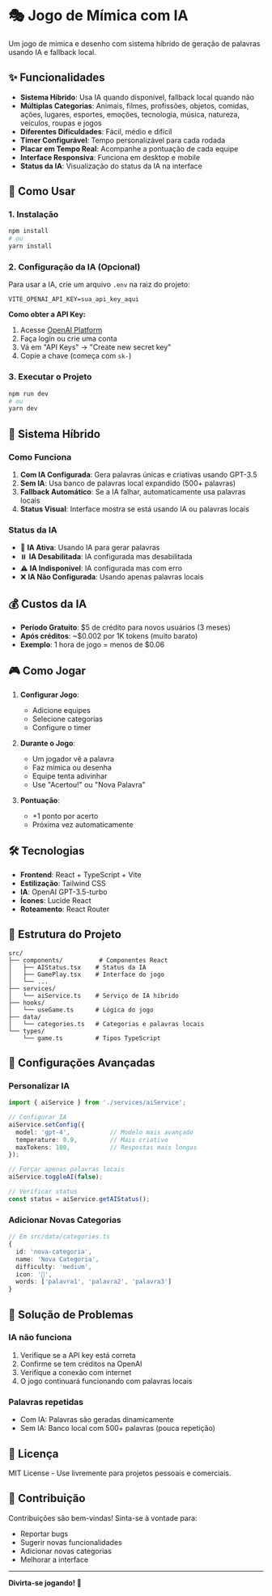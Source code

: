 # 🎭 Jogo de Mímica com IA

Um jogo de mímica e desenho com sistema híbrido de geração de palavras usando IA e fallback local.

## ✨ Funcionalidades

- **Sistema Híbrido**: Usa IA quando disponível, fallback local quando não
- **Múltiplas Categorias**: Animais, filmes, profissões, objetos, comidas, ações, lugares, esportes, emoções, tecnologia, música, natureza, veículos, roupas e jogos
- **Diferentes Dificuldades**: Fácil, médio e difícil
- **Timer Configurável**: Tempo personalizável para cada rodada
- **Placar em Tempo Real**: Acompanhe a pontuação de cada equipe
- **Interface Responsiva**: Funciona em desktop e mobile
- **Status da IA**: Visualização do status da IA na interface

## 🚀 Como Usar

### 1. Instalação

```bash
npm install
# ou
yarn install
```

### 2. Configuração da IA (Opcional)

Para usar a IA, crie um arquivo `.env` na raiz do projeto:

```env
VITE_OPENAI_API_KEY=sua_api_key_aqui
```

**Como obter a API Key:**
1. Acesse [OpenAI Platform](https://platform.openai.com/)
2. Faça login ou crie uma conta
3. Vá em "API Keys" → "Create new secret key"
4. Copie a chave (começa com `sk-`)

### 3. Executar o Projeto

```bash
npm run dev
# ou
yarn dev
```

## 🤖 Sistema Híbrido

### Como Funciona

1. **Com IA Configurada**: Gera palavras únicas e criativas usando GPT-3.5
2. **Sem IA**: Usa banco de palavras local expandido (500+ palavras)
3. **Fallback Automático**: Se a IA falhar, automaticamente usa palavras locais
4. **Status Visual**: Interface mostra se está usando IA ou palavras locais

### Status da IA

- 🤖 **IA Ativa**: Usando IA para gerar palavras
- ⏸️ **IA Desabilitada**: IA configurada mas desabilitada
- ⚠️ **IA Indisponível**: IA configurada mas com erro
- ❌ **IA Não Configurada**: Usando apenas palavras locais

## 💰 Custos da IA

- **Período Gratuito**: $5 de crédito para novos usuários (3 meses)
- **Após créditos**: ~$0.002 por 1K tokens (muito barato)
- **Exemplo**: 1 hora de jogo = menos de $0.06

## 🎮 Como Jogar

1. **Configurar Jogo**:
   - Adicione equipes
   - Selecione categorias
   - Configure o timer

2. **Durante o Jogo**:
   - Um jogador vê a palavra
   - Faz mímica ou desenha
   - Equipe tenta adivinhar
   - Use "Acertou!" ou "Nova Palavra"

3. **Pontuação**:
   - +1 ponto por acerto
   - Próxima vez automaticamente

## 🛠️ Tecnologias

- **Frontend**: React + TypeScript + Vite
- **Estilização**: Tailwind CSS
- **IA**: OpenAI GPT-3.5-turbo
- **Ícones**: Lucide React
- **Roteamento**: React Router

## 📁 Estrutura do Projeto

```
src/
├── components/          # Componentes React
│   ├── AIStatus.tsx    # Status da IA
│   ├── GamePlay.tsx    # Interface do jogo
│   └── ...
├── services/
│   └── aiService.ts    # Serviço de IA híbrido
├── hooks/
│   └── useGame.ts      # Lógica do jogo
├── data/
│   └── categories.ts   # Categorias e palavras locais
└── types/
    └── game.ts         # Tipos TypeScript
```

## 🔧 Configurações Avançadas

### Personalizar IA

```typescript
import { aiService } from './services/aiService';

// Configurar IA
aiService.setConfig({
  model: 'gpt-4',           // Modelo mais avançado
  temperature: 0.9,         // Mais criativo
  maxTokens: 100,           // Respostas mais longas
});

// Forçar apenas palavras locais
aiService.toggleAI(false);

// Verificar status
const status = aiService.getAIStatus();
```

### Adicionar Novas Categorias

```typescript
// Em src/data/categories.ts
{
  id: 'nova-categoria',
  name: 'Nova Categoria',
  difficulty: 'medium',
  icon: '🎯',
  words: ['palavra1', 'palavra2', 'palavra3']
}
```

## 🐛 Solução de Problemas

### IA não funciona
1. Verifique se a API key está correta
2. Confirme se tem créditos na OpenAI
3. Verifique a conexão com internet
4. O jogo continuará funcionando com palavras locais

### Palavras repetidas
- Com IA: Palavras são geradas dinamicamente
- Sem IA: Banco local com 500+ palavras (pouca repetição)

## 📄 Licença

MIT License - Use livremente para projetos pessoais e comerciais.

## 🤝 Contribuição

Contribuições são bem-vindas! Sinta-se à vontade para:
- Reportar bugs
- Sugerir novas funcionalidades
- Adicionar novas categorias
- Melhorar a interface

---

**Divirta-se jogando! 🎉** 